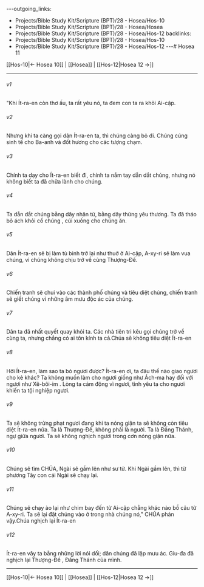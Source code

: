 ---outgoing_links:
  - Projects/Bible Study Kit/Scripture (BPT)/28 - Hosea/Hos-10
  - Projects/Bible Study Kit/Scripture (BPT)/28 - Hosea/Hosea
  - Projects/Bible Study Kit/Scripture (BPT)/28 - Hosea/Hos-12
backlinks:
  - Projects/Bible Study Kit/Scripture (BPT)/28 - Hosea/Hos-10
  - Projects/Bible Study Kit/Scripture (BPT)/28 - Hosea/Hos-12
---# Hosea 11

[[Hos-10|← Hosea 10]] | [[Hosea]] | [[Hos-12|Hosea 12 →]]
***



###### v1 
"Khi Ít-ra-en còn thơ ấu, ta rất yêu nó, ta đem con ta ra khỏi Ai-cập. 

###### v2 
Nhưng khi ta càng gọi dân Ít-ra-en ta, thì chúng càng bỏ đi. Chúng cúng sinh tế cho Ba-anh và đốt hương cho các tượng chạm. 

###### v3 
Chính ta dạy cho Ít-ra-en biết đi, chính ta nắm tay dẫn dắt chúng, nhưng nó không biết ta đã chữa lành cho chúng. 

###### v4 
Ta dẫn dắt chúng bằng dây nhân từ, bằng dây thừng yêu thương. Ta đã tháo bỏ ách khỏi cổ chúng , cúi xuống cho chúng ăn. 

###### v5 
Dân Ít-ra-en sẽ bị làm tù binh trở lại như thuở ở Ai-cập, A-xy-ri sẽ làm vua chúng, vì chúng không chịu trở về cùng Thượng-Đế. 

###### v6 
Chiến tranh sẽ chui vào các thành phố chúng và tiêu diệt chúng, chiến tranh sẽ giết chúng vì những âm mưu độc ác của chúng. 

###### v7 
Dân ta đã nhất quyết quay khỏi ta. Các nhà tiên tri kêu gọi chúng trở về cùng ta, nhưng chẳng có ai tôn kính ta cả.Chúa sẽ không tiêu diệt Ít-ra-en 

###### v8 
Hỡi Ít-ra-en, làm sao ta bỏ ngươi được? Ít-ra-en ơi, ta đâu thể nào giao ngươi cho kẻ khác? Ta không muốn làm cho ngươi giống như Ách-ma hay đối với ngươi như Xê-bôi-im . Lòng ta cảm động vì ngươi, tình yêu ta cho ngươi khiến ta tội nghiệp ngươi. 

###### v9 
Ta sẽ không trừng phạt ngươi đang khi ta nóng giận ta sẽ không còn tiêu diệt Ít-ra-en nữa. Ta là Thượng-Đế, không phải là người. Ta là Đấng Thánh, ngự giữa ngươi. Ta sẽ không nghịch ngươi trong cơn nóng giận nữa. 

###### v10 
Chúng sẽ tìm CHÚA, Ngài sẽ gầm lên như sư tử. Khi Ngài gầm lên, thì từ phương Tây con cái Ngài sẽ chạy lại. 

###### v11 
Chúng sẽ chạy ào lại như chim bay đến từ Ai-cập chẳng khác nào bồ câu từ A-xy-ri. Ta sẽ lại đặt chúng vào ở trong nhà chúng nó," CHÚA phán vậy.Chúa nghịch lại Ít-ra-en 

###### v12 
Ít-ra-en vây ta bằng những lời nói dối; dân chúng đã lập mưu ác. Giu-đa đã nghịch lại Thượng-Đế , Đấng Thánh của mình.

***
[[Hos-10|← Hosea 10]] | [[Hosea]] | [[Hos-12|Hosea 12 →]]

